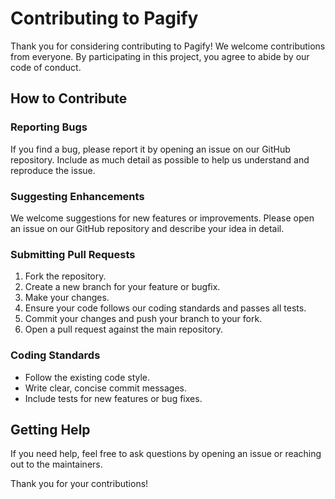 # Contributing to Pagify

Thank you for considering contributing to Pagify! We welcome contributions from everyone. By participating in this project, you agree to abide by our code of conduct.

## How to Contribute

### Reporting Bugs

If you find a bug, please report it by opening an issue on our GitHub repository. Include as much detail as possible to help us understand and reproduce the issue.

### Suggesting Enhancements

We welcome suggestions for new features or improvements. Please open an issue on our GitHub repository and describe your idea in detail.

### Submitting Pull Requests

1. Fork the repository.
2. Create a new branch for your feature or bugfix.
3. Make your changes.
4. Ensure your code follows our coding standards and passes all tests.
5. Commit your changes and push your branch to your fork.
6. Open a pull request against the main repository.

### Coding Standards

-   Follow the existing code style.
-   Write clear, concise commit messages.
-   Include tests for new features or bug fixes.

## Getting Help

If you need help, feel free to ask questions by opening an issue or reaching out to the maintainers.

Thank you for your contributions!
